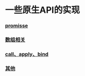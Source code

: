 # 一些原生API的实现

### [promisse](https://github.com/chun1hao/MyBlog/tree/master/Promise)
### [数组相关](https://github.com/chun1hao/MyBlog/blob/master/API/array.js)
### [call、apply、bind](https://github.com/chun1hao/MyBlog/blob/master/API/call.js)
### [其他](https://github.com/chun1hao/MyBlog/blob/master/API/other.js)

